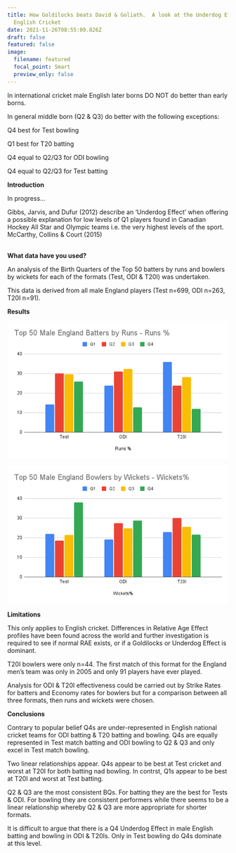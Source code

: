 ```yaml
---
title: How Goldilocks beats David & Goliath.  A look at the Underdog Effect in
  English Cricket
date: 2021-11-26T08:55:09.826Z
draft: false
featured: false
image:
  filename: featured
  focal_point: Smart
  preview_only: false
---
```

In international cricket male English later borns DO NOT do better than early borns.

In general middle born (Q2 & Q3) do better with the following exceptions:

Q4 best for Test bowling

Q1 best for T20 batting

Q4 equal to Q2/Q3 for ODI bowling

Q4 equal to Q2/Q3 for Test batting

**Introduction**

In progress...

Gibbs, Jarvis, and Dufur (2012) describe an ‘Underdog Effect’ when offering a possible explanation for low levels of Q1 players found in Canadian Hockey All Star and Olympic teams i.e. the very highest levels of the sport. McCarthy, Collins & Court (2015)   

**\
What data have you used?**

An analysis of the Birth Quarters of the Top 50 batters by runs and bowlers by wickets for each of the formats (Test, ODI & T20I) was undertaken.

This data is derived from all male England players (Test n=699, ODI n=263, T20I n=91). 

**Results**

![](top-50-male-england-batters-by-runs-runs-.png)

![](top-50-male-england-bowlers-by-wickets-wickets-.png)

**Limitations**

This only applies to English cricket. Differences in Relative Age Effect profiles have been found across the world and further investigation is required to see if normal RAE exists, or if a Goldilocks or Underdog Effect is dominant. 

T20I bowlers were only n=44. The first match of this format for the England men’s team was only in 2005 and only 91 players have ever played.

Analysis for ODI & T20I effectiveness could be carried out by Strike Rates for batters and Economy rates for bowlers but for a comparison between all three formats, then runs and wickets were chosen.

**Conclusions**

Contrary to popular belief Q4s are under-represented in English national cricket teams for ODI batting & T20 batting and bowling. Q4s are equally represented in Test match batting and ODI bowling to Q2 & Q3 and only excel in Test match bowling.

Two linear relationships appear. Q4s appear to be best at Test cricket and worst at T20I for both batting nad bowling. In contrst, Q1s appear to be best at T20I and worst at Test batting.

Q2 & Q3 are the most consistent BQs. For batting they are the best for Tests & ODI. For bowling they are consistent performers while there seems to be a linear relationship whereby Q2 & Q3 are more appropriate for shorter formats.

It is difficult to argue that there is a Q4 Underdog Effect in male English batting and bowling in ODI & T20Is. Only in Test bowling do Q4s dominate at this level.